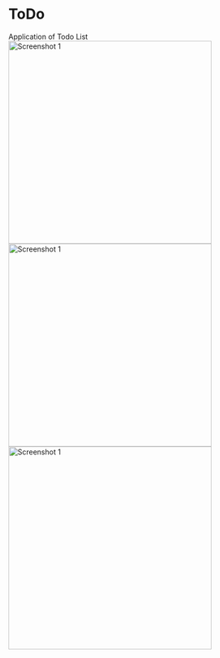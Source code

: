 # ToDo
Application of Todo List
<img src="https://raw.githubusercontent.com/Ted2370/ToDo/main/screenshots/screenshot01.png" alt="Screenshot 1" height="400" >
<img src="https://raw.githubusercontent.com/Ted2370/ToDo/main/screenshots/screenshot02.png" alt="Screenshot 1" height="400" >
<img src="https://raw.githubusercontent.com/Ted2370/ToDo/main/screenshots/screenshot03.png" alt="Screenshot 1" height="400" >

